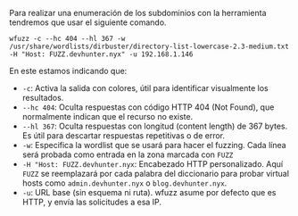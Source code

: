 Para realizar una enumeración de los subdominios con la herramienta tendremos que usar el siguiente comando. 

````
wfuzz -c --hc 404 --hl 367 -w /usr/share/wordlists/dirbuster/directory-list-lowercase-2.3-medium.txt  -H "Host: FUZZ.devhunter.nyx" -u 192.168.1.146
`````

En este estamos indicando que:
- ``-c``: Activa la salida con colores, útil para identificar visualmente los resultados.
- ``--hc 404``: Oculta respuestas con código HTTP 404 (Not Found), que normalmente indican que el recurso no existe.
- ``--hl 367``: Oculta respuestas con longitud (content length) de 367 bytes. Es útil para descartar respuestas repetitivas o de error.
- ``-w``: Especifica la wordlist que se usará para hacer el fuzzing. Cada línea será probada como entrada en la zona marcada con `FUZZ`
- `-H "Host: FUZZ.devhunter.nyx`: Encabezado HTTP personalizado. Aquí `FUZZ` se reemplazará por cada palabra del diccionario para probar virtual hosts como `admin.devhunter.nyx` o `blog.devhunter.nyx`.
- `-u`: URL base (sin esquema ni ruta). wfuzz asume por defecto que es HTTP, y envía las solicitudes a esa IP.